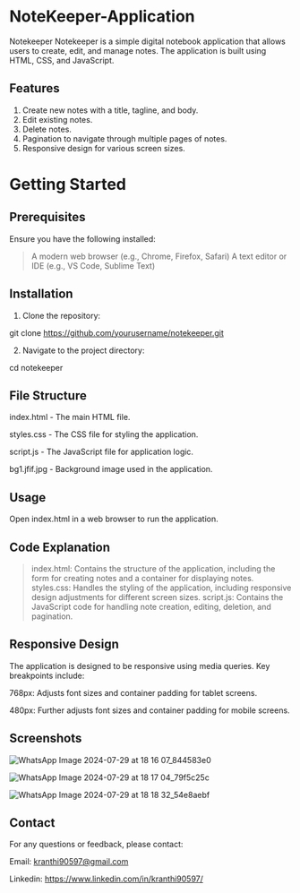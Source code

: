 # NoteKeeper-Application

Notekeeper Notekeeper is a simple digital notebook application that allows users to create, edit, and manage notes. The application is built using HTML, CSS, and JavaScript.

## Features

1. Create new notes with a title, tagline, and body.
2. Edit existing notes.
3. Delete notes.
4. Pagination to navigate through multiple pages of notes.
5. Responsive design for various screen sizes.

# Getting Started

## Prerequisites

Ensure you have the following installed:

> A modern web browser (e.g., Chrome, Firefox, Safari)
> A text editor or IDE (e.g., VS Code, Sublime Text)

## Installation

1. Clone the repository:
  
git clone https://github.com/yourusername/notekeeper.git

2. Navigate to the project directory:

cd notekeeper

## File Structure

index.html - The main HTML file.

styles.css - The CSS file for styling the application.

script.js - The JavaScript file for application logic.

bg1.jfif.jpg - Background image used in the application.

## Usage

Open index.html in a web browser to run the application.

## Code Explanation

> index.html: Contains the structure of the application, including the form for creating notes and a container for displaying notes.
> styles.css: Handles the styling of the application, including responsive design adjustments for different screen sizes.
> script.js: Contains the JavaScript code for handling note creation, editing, deletion, and pagination.

## Responsive Design

The application is designed to be responsive using media queries. Key breakpoints include:

768px: Adjusts font sizes and container padding for tablet screens.

480px: Further adjusts font sizes and container padding for mobile screens.

## Screenshots 

![WhatsApp Image 2024-07-29 at 18 16 07_844583e0](https://github.com/user-attachments/assets/5e55debf-22b2-4881-a1f1-b5d55f090784)

![WhatsApp Image 2024-07-29 at 18 17 04_79f5c25c](https://github.com/user-attachments/assets/9a2c98bd-a433-412a-850e-10114c310868)

![WhatsApp Image 2024-07-29 at 18 18 32_54e8aebf](https://github.com/user-attachments/assets/6a1837cd-137b-4cd3-a2a7-f0cae45893ad)


## Contact

For any questions or feedback, please contact:

Email: kranthi90597@gmail.com

Linkedin: https://www.linkedin.com/in/kranthi90597/


